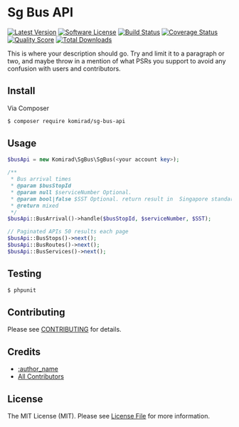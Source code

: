 # Sg Bus API

[![Latest Version](https://img.shields.io/github/release/komirad/sg-bus-api.svg?style=flat-square)](https://github.com/komirad/sg-bus-api/releases)
[![Software License](https://img.shields.io/badge/license-MIT-brightgreen.svg?style=flat-square)](LICENSE.md)
[![Build Status](https://img.shields.io/travis/komirad/sg-bus-api/master.svg?style=flat-square)](https://travis-ci.org/komirad/sg-bus-api)
[![Coverage Status](https://img.shields.io/scrutinizer/coverage/g/komirad/sg-bus-api.svg?style=flat-square)](https://scrutinizer-ci.com/g/komirad/sg-bus-api/code-structure)
[![Quality Score](https://img.shields.io/scrutinizer/g/komirad/sg-bus-api.svg?style=flat-square)](https://scrutinizer-ci.com/g/komirad/sg-bus-api)
[![Total Downloads](https://img.shields.io/packagist/dt/komirad/sg-bus-api.svg?style=flat-square)](https://packagist.org/packages/komirad/sg-bus-api)

This is where your description should go. Try and limit it to a paragraph or two, and maybe throw in a mention of what
PSRs you support to avoid any confusion with users and contributors.

## Install

Via Composer

``` bash
$ composer require komirad/sg-bus-api
```

## Usage

``` php
$busApi = new Komirad\SgBus\SgBus(<your account key>);

/**
 * Bus arrival times
 * @param $busStopId
 * @param null $serviceNumber Optional.
 * @param bool|false $SST Optional. return result in  Singapore standard time
 * @return mixed
 */
$busApi::BusArrival()->handle($busStopId, $serviceNumber, $SST);

// Paginated APIs 50 results each page
$busApi::BusStops()->next();
$busApi::BusRoutes()->next();
$busApi::BusServices()->next();
```

## Testing

``` bash
$ phpunit
```

## Contributing

Please see [CONTRIBUTING](https://github.com/komirad/sg-bus-api/blob/master/CONTRIBUTING.md) for details.

## Credits

- [:author_name](https://github.com/komirad)
- [All Contributors](https://github.com/komirad/sg-bus-api/contributors)

## License

The MIT License (MIT). Please see [License File](LICENSE.md) for more information.
